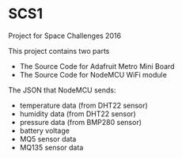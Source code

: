 # SCS1
Project for Space Challenges 2016

This project contains two parts
- The Source Code for Adafruit Metro Mini Board
- The Source Code for NodeMCU WiFi module

The JSON that NodeMCU sends:
- temperature data (from DHT22 sensor)
- humidity data (from DHT22 sensor)
- pressure data (from BMP280 sensor)
- battery voltage
- MQ5 sensor data
- MQ135 sensor data
